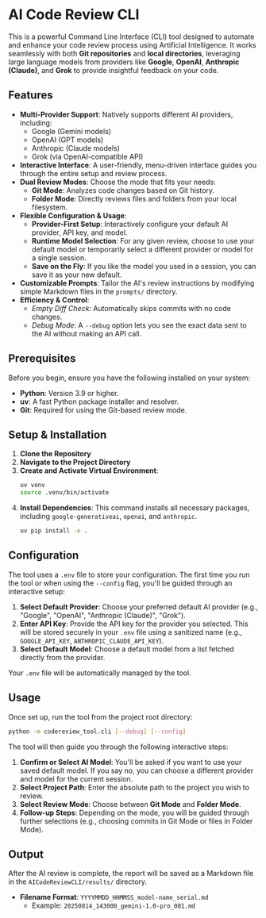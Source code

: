 # AI Code Review CLI

This is a powerful Command Line Interface (CLI) tool designed to automate and enhance your code review process using Artificial Intelligence. It works seamlessly with both **Git repositories** and **local directories**, leveraging large language models from providers like **Google**, **OpenAI**, **Anthropic (Claude)**, and **Grok** to provide insightful feedback on your code.

## Features

*   **Multi-Provider Support**: Natively supports different AI providers, including:
    *   Google (Gemini models)
    *   OpenAI (GPT models)
    *   Anthropic (Claude models)
    *   Grok (via OpenAI-compatible API)
*   **Interactive Interface**: A user-friendly, menu-driven interface guides you through the entire setup and review process.
*   **Dual Review Modes**: Choose the mode that fits your needs:
    *   **Git Mode**: Analyzes code changes based on Git history.
    *   **Folder Mode**: Directly reviews files and folders from your local filesystem.
*   **Flexible Configuration & Usage**:
    *   **Provider-First Setup**: Interactively configure your default AI provider, API key, and model.
    *   **Runtime Model Selection**: For any given review, choose to use your default model or temporarily select a different provider or model for a single session.
    *   **Save on the Fly**: If you like the model you used in a session, you can save it as your new default.
*   **Customizable Prompts**: Tailor the AI's review instructions by modifying simple Markdown files in the `prompts/` directory.
*   **Efficiency & Control**: 
    *   *Empty Diff Check*: Automatically skips commits with no code changes.
    *   *Debug Mode*: A `--debug` option lets you see the exact data sent to the AI without making an API call.

## Prerequisites

Before you begin, ensure you have the following installed on your system:

*   **Python**: Version 3.9 or higher.
*   **uv**: A fast Python package installer and resolver.
*   **Git**: Required for using the Git-based review mode.

## Setup & Installation

1.  **Clone the Repository**
2.  **Navigate to the Project Directory**
3.  **Create and Activate Virtual Environment**:
    ```bash
    uv venv
    source .venv/bin/activate
    ```
4.  **Install Dependencies**: This command installs all necessary packages, including `google-generativeai`, `openai`, and `anthropic`.
    ```bash
    uv pip install -e .
    ```

## Configuration

The tool uses a `.env` file to store your configuration. The first time you run the tool or when using the `--config` flag, you'll be guided through an interactive setup:

1.  **Select Default Provider**: Choose your preferred default AI provider (e.g., "Google", "OpenAI", "Anthropic (Claude)", "Grok").
2.  **Enter API Key**: Provide the API key for the provider you selected. This will be stored securely in your `.env` file using a sanitized name (e.g., `GOOGLE_API_KEY`, `ANTHROPIC_CLAUDE_API_KEY`).
3.  **Select Default Model**: Choose a default model from a list fetched directly from the provider.

Your `.env` file will be automatically managed by the tool.

## Usage

Once set up, run the tool from the project root directory:

```bash
python -m codereview_tool.cli [--debug] [--config]
```

The tool will then guide you through the following interactive steps:

1.  **Confirm or Select AI Model**: You'll be asked if you want to use your saved default model. If you say no, you can choose a different provider and model for the current session.
2.  **Select Project Path**: Enter the absolute path to the project you wish to review.
3.  **Select Review Mode**: Choose between **Git Mode** and **Folder Mode**.
4.  **Follow-up Steps**: Depending on the mode, you will be guided through further selections (e.g., choosing commits in Git Mode or files in Folder Mode).

## Output

After the AI review is complete, the report will be saved as a Markdown file in the `AICodeReviewCLI/results/` directory.

*   **Filename Format**: `YYYYMMDD_HHMMSS_model-name_serial.md`
    *   Example: `20250814_143000_gemini-1.0-pro_001.md`